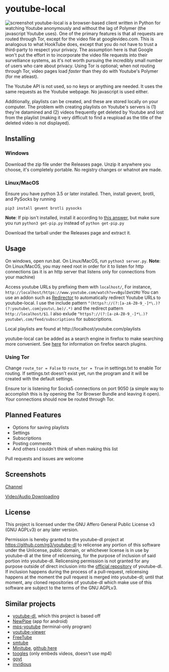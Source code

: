 # youtube-local

![screenshot](https://user-images.githubusercontent.com/28744867/42791028-dabb709a-8922-11e8-935b-6680541e08e4.png)
youtube-local is a browser-based client written in Python for watching Youtube anonymously and without the lag of Polymer (the javascript Youtube uses). One of the primary features is that all requests are routed through Tor, except for the video file at googlevideo.com. This is analogous to what HookTube does, except that you do not have to trust a third-party to respect your privacy. The assumption here is that Google won't put the effort in to incorporate the video file requests into their survelliance systems, as it's not worth pursuing the incredibly small number of users who care about privacy. Using Tor is optional; when not routing through Tor, video pages load *faster* than they do with Youtube's Polymer (for me atleast).

The Youtube API is not used, so no keys or anything are needed. It uses the same requests as the Youtube webpage. No javascript is used either.

Additionally, playlists can be created, and these are stored locally on your computer. The problem with creating playlists on Youtube's servers is (1) they're datamined and (2) videos frequently get deleted by Youtube and lost from the playlist (making it very difficult to find a reupload as the title of the deleted video is not displayed).

## Installing

### Windows

Download the zip file under the Releases page. Unzip it anywhere you choose, it's completely portable. No registry changes or whatnot are made.

### Linux/MacOS

Ensure you have python 3.5 or later installed. Then, install gevent, brotli, and PySocks by running
```
pip3 install gevent brotli pysocks
```
**Note**: If pip isn't installed, install it according to [this answer](https://unix.stackexchange.com/a/182467), but make sure you run `python3 get-pip.py` instead of `python get-pip.py`

Download the tarball under the Releases page and extract it.

## Usage

On windows, open run.bat. On Linux/MacOS, run `python3 server.py`.
**Note**: On Linux/MacOS, you may need root in order for it to listen for http connections (as it is an http server that listens only for connections from your machine)

Access youtube URLs by prefixing them with `localhost/`, For instance, `http://localhost/https://www.youtube.com/watch?v=vBgulDeV2RU`
You can use an addon such as [Redirector](https://addons.mozilla.org/en-US/firefox/addon/redirector/) to automatically redirect Youtube URLs to youtube-local. I use the include pattern `^(https?://(?:[a-zA-Z0-9_-]*\.)?(?:youtube\.com|youtu\.be)/.*)` and the redirect pattern `http://localhost/$1`. I also exlude `^https?://(?:[a-zA-Z0-9_-]*\.)?youtube\.com/feed/subscriptions` for subscriptions.

Local playlists are found at http://localhost/youtube.com/playlists

youtube-local can be added as a search engine in firefox to make searching more convenient. See [here](https://support.mozilla.org/en-US/kb/add-or-remove-search-engine-firefox) for information on firefox search plugins.

### Using Tor

Change `route_tor = False` to `route_tor = True` in settings.txt to enable Tor routing.
If settings.txt doesn't exist yet, run the program and it will be created with the default settings.

Ensure tor is listening for Socks5 connections on port 9050 (a simple way to accomplish this is by opening the Tor Browser Bundle and leaving it open). Your connections should now be routed through Tor.

## Planned Features

- Options for saving playlists
- Settings
- Subscriptions
- Posting comments
- And others I couldn't think of when making this list

Pull requests and issues are welcome

## Screenshots
[Channel](https://user-images.githubusercontent.com/28744867/42792117-bb8d7e9c-8928-11e8-8776-60076a7ad3de.png)

[Video/Audio Downloading](https://user-images.githubusercontent.com/28744867/42792131-c5a4999c-8928-11e8-8f50-0161ea15067c.png)
## License

This project is licensed under the GNU Affero General Public License v3 (GNU AGPLv3) or any later version.

Permission is hereby granted to the youtube-dl project at https://github.com/rg3/youtube-dl to relicense any portion of this software under the Unlicense, public domain, or whichever license is in use by youtube-dl at the time of relicensing, for the purpose of inclusion of said portion into youtube-dl. Relicensing permission is not granted for any purpose outside of direct inclusion into the [official repository](https://github.com/rg3/youtube-dl) of youtube-dl. If inclusion happens during the process of a pull-request, relicensing happens at the moment the pull request is merged into youtube-dl; until that moment, any cloned repositories of youtube-dl which make use of this software are subject to the terms of the GNU AGPLv3.

## Similar projects
- [youtube-dl](https://rg3.github.io/youtube-dl/), which this project is based off
- [NewPipe](https://newpipe.schabi.org/) (app for android)
- [mps-youtube](https://github.com/mps-youtube/mps-youtube) (terminal-only program)
- [youtube-viewer](https://github.com/trizen/youtube-viewer)
- [FreeTube](https://github.com/FreeTubeApp/FreeTube)
- [smtube](https://www.smtube.org/)
- [Minitube](https://flavio.tordini.org/minitube), [github here](https://github.com/flaviotordini/minitube)
- [toogles](https://github.com/mikecrittenden/toogles) (only embeds videos, doesn't use mp4)
- [goyt](https://gitgud.io/m712/goyt/)
- [invidious](https://github.com/omarroth/invidious)
